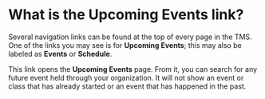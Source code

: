 # What is the Upcoming Events link?

Several navigation links can be found at the top of every page in the TMS. One of the links you may see is for **Upcoming Events**; this may also be labeled as **Events** or **Schedule**.

This link opens the **Upcoming Events** page. From it, you can search for any future event held through your organization. It will not show an event or class that has already started or an event that has happened in the past.


